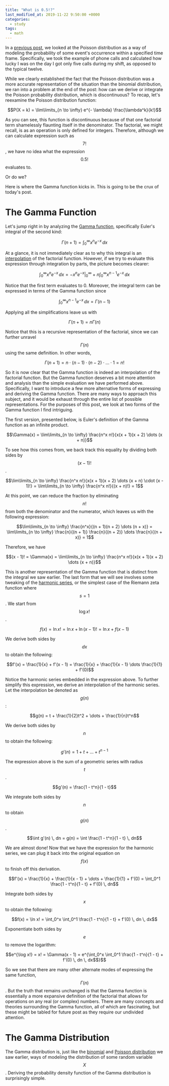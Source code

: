 ```yaml
---
title: "What is 0.5!?"
last_modified_at: 2019-11-22 9:50:00 +0000
categories:
  - study
tags:
  - math
---
```


In a [previous post], we looked at the Poisson distribution as a way of modeling the probability of some event's occurrence within a specified time frame. Specifically, we took the example of phone calls and calculated how lucky I was on the day I got only five calls during my shift, as opposed to the typical twelve. 

While we clearly established the fact that the Poisson distribution was a more accurate representation of the situation than the binomial distribution, we ran into a problem at the end of the post: how can we derive or integrate the Poisson probability distribution, which is discontinuous? To recap, let's reexamine the Poisson distribution function:

<script type="text/javascript" async
  src="https://cdn.mathjax.org/mathjax/latest/MathJax.js?config=TeX-MML-AM_CHTML">
</script>

$$P(X = k) = \lim\limits_{n \to \infty} e^{- \lambda} \frac{\lambda^k}{k!}$$

As you can see, this function is discontinuous because of that one factorial term shamelessly flaunting itself in the denominator. The factorial, we might recall, is as an operation is only defined for integers. Therefore, although we can calculate expression such as $$7!$$, we have no idea what the expression $$0.5!$$ evaluates to. 

Or do we?

Here is where the Gamma function kicks in. This is going to be the crux of today's post. 

# The Gamma Function

Let's jump right in by analyzing the [Gamma function], specifically Euler's integral of the second kind:

$$\Gamma(n + 1) = \int_0^\infty x^n e^{-x} \, dx$$

At a glance, it is not immediately clear as to why this integral is an [interpolation] of the factorial function. However, if we try to evaluate this expression through integration by parts, the picture becomes clearer:

$$\int_0^\infty x^n e^{-x} \, dx = - x^n e^{-x} \Big|_{0}^{\infty} + n \int_0^\infty x^{n - 1} e^{-x} \, dx$$

Notice that the first term evaluates to 0. Moreover, the integral term can be expressed in terms of the Gamma function since

$$\int_0^\infty x^{n - 1} e^{-x} \, dx = \Gamma(n - 1)$$

Applying all the simplifications leave us with

$$\Gamma(n + 1) = n\Gamma(n)$$

Notice that this is a recursive representation of the factorial, since we can further unravel $$\Gamma(n)$$ using the same definition. In other words, 

$$\Gamma(n + 1) = n \cdot (n - 1) \cdot (n - 2) \cdot \dots \cdot 1 = n!$$

So it is now clear that the Gamma function is indeed an interpolation of the factorial function. But the Gamma function deserves a bit more attention and analysis than the simple evaluation we have performed above. Specifically, I want to introduce a few more alternative forms of expressing and deriving the Gamma function. There are many ways to approach this subject, and it would be exhaust through the entire list of possible representations. For the purposes of this post, we look at two forms of the Gamma function I find intriguing. 

The first version, presented below, is Euler's definition of the Gamma function as an infinite product. 

$$\Gamma(x) = \lim\limits_{n \to \infty} \frac{n^x n!}{x(x + 1)(x + 2) \dots (x + n)}$$

To see how this comes from, we back track this equality by dividing both sides by $$(x - 1)!$$. 

$$\lim\limits_{n \to \infty} \frac{n^x n!}{x(x + 1)(x + 2) \dots (x + n) \cdot (x - 1)!} = \lim\limits_{n \to \infty} \frac{n^x n!}{(x + n)!} = 1$$

At this point, we can reduce the fraction by eliminating $$n!$$ from both the denominator and the numerator, which leaves us with the following expression:

$$\lim\limits_{n \to \infty} \frac{n^x}{(n + 1)(n + 2) \dots (n + x)} = \lim\limits_{n \to \infty} \frac{n}{(n + 1)} \frac{n}{(n + 2)} \dots \frac{n}{(n + x)} = 1$$

Therefore, we have

$$(x - 1)! = \Gamma(x) = \lim\limits_{n \to \infty} \frac{n^x n!}{x(x + 1)(x + 2) \dots (x + n)}$$

This is another representation of the Gamma function that is distinct from the integral we saw earlier. The last form that we will see involves some tweaking of the [harmonic series], or the simplest case of the Riemann zeta function where $$s = 1$$. We start from $$\log x!$$. 

$$f(x) = \ln x! = \ln x + \ln (x - 1)! = \ln x + f(x - 1)$$

We derive both sides by $$dx$$ to obtain the following:

$$f'(x) = \frac{1}{x} + f'(x - 1) = \frac{1}{x} + \frac{1}{x - 1} \dots \frac{1}{1} + f'(0)$$

Notice the harmonic series embedded in the expression above. To further simplify this expression, we derive an interpolation of the harmonic series. Let the interpolation be denoted as $$g(n)$$:

$$g(n) = t + \frac{1}{2}t^2 + \dots + \frac{1}{n}t^n$$

We derive both sides by $$n$$ to obtain the following:

$$g'(n) = 1 + t + \dots + t^{n - 1}$$

The expression above is the sum of a geometric series with radius $$t$$. 

$$g'(n) = \frac{1 - t^n}{1 - t}$$

We integrate both sides by $$n$$ to obtain $$g(n)$$. 

$$\int g'(n) \, dn = g(n) = \int \frac{1 - t^n}{1 - t} \, dn$$

We are almost done! Now that we have the expression for the harmonic series, we can plug it back into the original equation on $$f(x)$$ to finish off this derivation. 

$$f'(x) = \frac{1}{x} + \frac{1}{x - 1} + \dots + \frac{1}{1} + f'(0) = \int_0^1 \frac{1 - t^n}{1 - t} + f'(0) \, dn$$

Integrate both sides by $$x$$ to obtain the following:

$$f(x) = \ln x! = \int_0^x \int_0^1 \frac{1 - t^n}{1 - t} + f'(0) \, dn \, dx$$

Exponentiate both sides by $$e$$ to remove the logarithm:

$$e^{\log x!} = x! = \Gamma(x - 1) = e^{\int_0^x \int_0^1 \frac{1 - t^n}{1 - t} + f'(0) \, dn \, dx$$}$$ 

So we see that there are many other alternate modes of expressing the same function, $$\Gamma(n)$$. But the truth that remains unchanged is that the Gamma function is essentially a more expansive definition of the factorial that allows for operations on any real (or complex) numbers. There are many concepts and theories surrounding the Gamma function, all of which are fascinating, but these might be tabled for future post as they require our undivided attention. 

# The Gamma Distribution

The Gamma distribution is, just like the [binomial] and [Poisson distribution] we saw earlier, ways of modeling the distribution of some random variable $$X$$. Deriving the probability density function of the Gamma distribution is surprisingly simple. 










[interpolation]: https://en.wikipedia.org/wiki/Interpolation

[Gamma function]: https://en.wikipedia.org/wiki/Gamma_function

[harmonic series]: https://en.wikipedia.org/wiki/Harmonic_series_(mathematics)

[Riemann zeta function]: https://en.wikipedia.org/wiki/Riemann_zeta_function

[previous post]: https://jaketae.github.io/study/poisson/

[binomial]: https://en.wikipedia.org/wiki/Binomial_distribution

[Poisson distribution]: https://en.wikipedia.org/wiki/Poisson_distribution






[link 1]: https://www.quora.com/How-is-the-Gamma-function-derived
[link 2]: https://math.stackexchange.com/questions/119020/how-to-come-up-with-the-gamma-function























